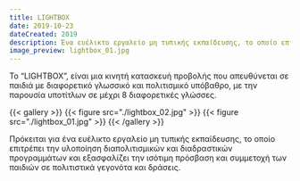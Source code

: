 ```yaml
---
title: LIGHTBOX
date: 2019-10-23
dateCreated: 2019
description: Ένα ευέλικτο εργαλείο μη τυπικής εκπαίδευσης, το οποίο επιτρέπει την υλοποίηση διαπολιτισμικών και διαδραστικών προγραμμάτων.
image_preview: lightbox_01.jpg
---
```


Το “LIGHTBOX”, είναι μια κινητή κατασκευή προβολής που απευθύνεται σε παιδιά με διαφορετικό γλωσσικό και πολιτισμικό υπόβαθρο, με την παρουσία υποτίτλων σε μέχρι 8 διαφορετικές γλώσσες.

{{< gallery >}}
    {{< figure src="./lightbox_02.jpg" >}}
    {{< figure src="./lightbox_01.jpg" >}}
{{< /gallery >}}

Πρόκειται για ένα ευέλικτο εργαλείο μη τυπικής εκπαίδευσης, το οποίο επιτρέπει την υλοποίηση διαπολιτισμικών και διαδραστικών προγραμμάτων και εξασφαλίζει την ισότιμη πρόσβαση και συμμετοχή των παιδιών σε πολιτιστικά γεγονότα και δράσεις. 